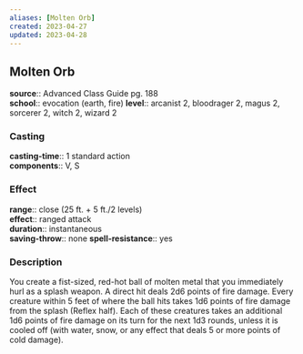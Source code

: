 ```yaml
---
aliases: [Molten Orb]
created: 2023-04-27
updated: 2023-04-28
---
```


## Molten Orb

**source**:: Advanced Class Guide pg. 188  
**school**:: evocation (earth, fire)
**level**:: arcanist 2, bloodrager 2, magus 2, sorcerer 2, witch 2, wizard 2

### Casting

**casting-time**:: 1 standard action  
**components**:: V, S

### Effect

**range**:: close (25 ft. + 5 ft./2 levels)  
**effect**:: ranged attack  
**duration**:: instantaneous  
**saving-throw**:: none
**spell-resistance**:: yes

### Description

You create a fist-sized, red-hot ball of molten metal that you immediately hurl as a splash weapon. A direct hit deals 2d6 points of fire damage. Every creature within 5 feet of where the ball hits takes 1d6 points of fire damage from the splash (Reflex half). Each of these creatures takes an additional 1d6 points of fire damage on its turn for the next 1d3 rounds, unless it is cooled off (with water, snow, or any effect that deals 5 or more points of cold damage).
